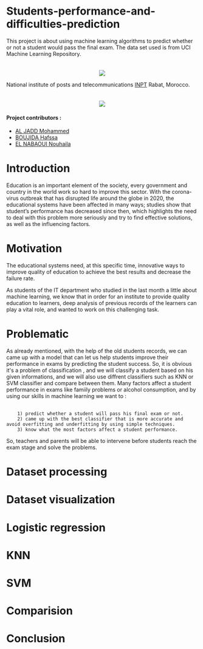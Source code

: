 # Students-performance-and-difficulties-prediction

   This project is about using machine learning algorithms to predict whether or not a student would pass the final exam. 
   The data set used is from UCI Machine Learning Repository.

<div style="text-align:center;padding-top:20px" >
    <img src="https://blog.kinems.com/content/images/2018/04/Tracking_Headline.png" />
</div>



National institute of posts and telecommunications <a href="http://www.inpt.ac.ma/" target="_blank">INPT</a> Rabat, Morocco.


<div style="text-align:center;padding-top:20px">
    <img src="http://www.inpt.ac.ma/sites/default/files/logo.png" />
</div>

<h4>Project contributors :</h4>

 * [AL JADD Mohammed](https://github.com/mohammedAljadd) <br/>
 * [BOUJIDA Hafssa ](https://github.com/hafssaboujida)    <br/>
 * [EL NABAOUI Nouhaila](https://github.com/Elnabaouinouhaila) 
 
# Introduction

  Education is an important element of the society, every government and country in the world work so hard to improve this sector. With the corona-virus outbreak that has disrupted life around the globe in 2020, the educational systems have been affected in many ways; studies show that student’s performance has decreased since then, which highlights the need to deal with this problem more seriously and try to find effective solutions, as well as the influencing factors.  

# Motivation

  The educational systems need, at this specific time, innovative ways to improve quality of education to achieve the best results and decrease the failure rate. 
  
  As students of the IT department who studied in the last month a little about machine learning, we know that in order for an institute to provide quality education to learners, deep analysis of previous records of the learners can play a vital role, and wanted to work on this challenging task. 

# Problematic

As already mentioned, with the help of the old students records, we can came up with a model that can let us help students improve their performance in exams by predicting the student success. So, it is obvious it's a problem of classification , and we will classify a student based on his given informations, and we will also use diffrent classifiers such as KNN or SVM classifier and compare between them. Many factors affect a student performance in exams like famiily problems or alcohol consumption, and by using our skills in machine learning we want to : </br></br>

	    1) predict whether a student will pass his final exam or not.
	    2) came up with the best classifier that is more accurate and avoid overfitting and underfitting by using simple techniques.
	    3) know what the most factors affect a student performance.

So, teachers and parents will be able to intervene before students reach the exam stage and solve the problems.


# Dataset processing


# Dataset visualization


# Logistic regression


# KNN


# SVM



# Comparision


# Conclusion
